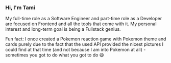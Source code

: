 ### Hi, I'm Tami

My full-time role as a Software Engineer and part-time role as a Developer are focused on Frontend and all the tools that come with it. My personal interest and long-term goal is being a Fullstack genius.

Fun fact: I once created a Pokemon reaction game with Pokemon theme and cards purely due to the fact that the used API provided the nicest pictures I could find at that time (and not because I am into Pokemon at all) - sometimes you got to do what you got to do 😄
